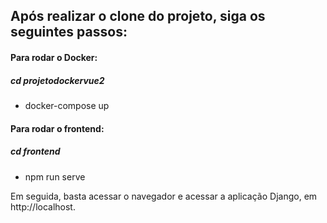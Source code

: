 
## Após realizar o clone do projeto, siga os seguintes passos:

#### Para rodar o Docker:

##### cd projetodockervue2

* docker-compose up

#### Para rodar o frontend:

##### cd frontend

* npm run serve

Em seguida, basta acessar o navegador e acessar a aplicação Django, em http://localhost.
